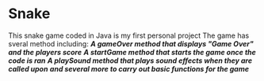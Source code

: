 # Snake
This snake game coded in Java is my first personal project
The game has sveral method including:
***A gameOver method that displays "Game Over" and the players score***
***A startGame method that starts the game once the code is ran***
***A playSound method that plays sound effects when they are called upon***
***and several more to carry out basic functions for the game***
